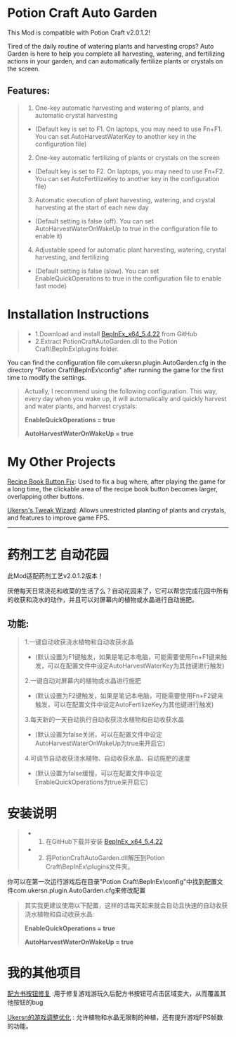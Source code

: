 # Potion Craft Auto Garden
This Mod is compatible with Potion Craft v2.0.1.2!

Tired of the daily routine of watering plants and harvesting crops? Auto Garden is here to help you complete all harvesting, watering, and fertilizing actions in your garden, and can automatically fertilize plants or crystals on the screen.

## Features:
> 1. One-key automatic harvesting and watering of plants, and automatic crystal harvesting
> * (Default key is set to F1. On laptops, you may need to use Fn+F1. You can set AutoHarvestWaterKey to another key in the configuration file)
> 
> 2. One-key automatic fertilizing of plants or crystals on the screen
> * (Default key is set to F2. On laptops, you may need to use Fn+F2. You can set AutoFertilizeKey to another key in the configuration file)
>
> 3. Automatic execution of plant harvesting, watering, and crystal harvesting at the start of each new day
> * (Default setting is false (off). You can set AutoHarvestWaterOnWakeUp to true in the configuration file to enable it)
> 
> 4. Adjustable speed for automatic plant harvesting, watering, crystal harvesting, and fertilizing
> * (Default setting is false (slow). You can set EnableQuickOperations to true in the configuration file to enable fast mode)
>

# Installation Instructions
> * 1.Download and install [BepInEx_x64_5.4.22][0] from GitHub
> * 2.Extract PotionCraftAutoGarden.dll to the Potion Craft\BepInEx\plugins folder.



You can find the configuration file com.ukersn.plugin.AutoGarden.cfg in the directory "Potion Craft\BepInEx\config" after running the game for the first time to modify the settings.
> 
> Actually, I recommend using the following configuration. This way, every day when you wake up, it will automatically and quickly harvest and water plants, and harvest crystals:<br>
> 
> **EnableQuickOperations = true**<br>
> 
> **AutoHarvestWaterOnWakeUp = true**
> 

# My Other Projects
[Recipe Book Button Fix][1]: Used to fix a bug where, after playing the game for a long time, the clickable area of the recipe book button becomes larger, overlapping other buttons.

[Ukersn's Tweak Wizard][2]: Allows unrestricted planting of plants and crystals, and features to improve game FPS.

-----


# 药剂工艺 自动花园
此Mod适配药剂工艺v2.0.1.2版本！

厌倦每天日常浇花和收菜的生活了么？自动花园来了，它可以帮您完成花园中所有的收获和浇水的动作，并且可以对屏幕内的植物或水晶进行自动施肥。

## 功能: 
> 1.一键自动收获浇水植物和自动收获水晶
> *  (默认设置为F1键触发，如果是笔记本电脑，可能需要使用Fn+F1键来触发，可以在配置文件中设定AutoHarvestWaterKey为其他键进行触发)
> 
> 2.一键自动对屏幕内的植物或水晶进行施肥
> *  (默认设置为F2键触发，如果是笔记本电脑，可能需要使用Fn+F2键来触发，可以在配置文件中设定AutoFertilizeKey为其他键进行触发)
>
> 3.每天新的一天自动执行自动收获浇水植物和自动收获水晶
> *  (默认设置为false关闭，可以在配置文件中设定AutoHarvestWaterOnWakeUp为true来开启它)
> 
> 4.可调节自动收获浇水植物、自动收获水晶、自动施肥的速度
> *  (默认设置为false缓慢，可以在配置文件中设定EnableQuickOperations为true来开启它)
> 

# 安装说明
> * 1. 在GitHub下载并安装 [BepInEx_x64_5.4.22][0]
> * 2. 将PotionCraftAutoGarden.dll解压到Potion Craft\BepInEx\plugins文件夹。



你可以在第一次运行游戏后在目录"Potion Craft\BepInEx\config"中找到配置文件com.ukersn.plugin.AutoGarden.cfg来修改配置
> 其实我更建议使用以下配置，这样的话每天起来就会自动且快速的自动收获浇水植物和自动收获水晶:<br>
> 
> **EnableQuickOperations = true**<br>
> 
> **AutoHarvestWaterOnWakeUp = true**
> 

# 我的其他项目
[配方书按钮修复][1] :用于修复游戏游玩久后配方书按钮可点击区域变大，从而覆盖其他按钮的bug

[Ukersn的游戏调整优化][2] : 允许植物和水晶无限制的种植，还有提升游戏FPS帧数的功能。

[0]: https://github.com/BepInEx/BepInEx/releases
[1]: https://github.com/ukersn/PotionCraftOpenRecipeButtonFix
[2]: https://github.com/ukersn/Potion-Craft-Ukersn-s-TweakWizard